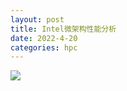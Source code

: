 ```yaml
---
layout: post
title: Intel微架构性能分析
date: 2022-4-20
categories: hpc
---
```


![]({{site.baseurl}}/hpc/figure/2022-4-20-intel-micro-architecture-perf-analysis/intel_architecture_core2.png)